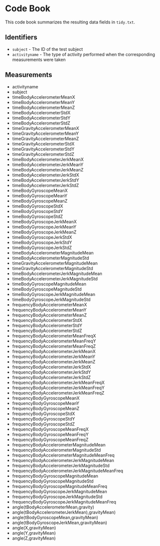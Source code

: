 # Code Book

This code book summarizes the resulting data fields in `tidy.txt`.

## Identifiers

* `subject` - The ID of the test subject
* `activityname` - The type of activity performed when the corresponding measurements were taken



## Measurements

*  activityname
*  subject
*  timeBodyAccelerometerMeanX
*  timeBodyAccelerometerMeanY
*  timeBodyAccelerometerMeanZ
*  timeBodyAccelerometerStdX
*  timeBodyAccelerometerStdY
*  timeBodyAccelerometerStdZ
*  timeGravityAccelerometerMeanX
*  timeGravityAccelerometerMeanY
*  timeGravityAccelerometerMeanZ
*  timeGravityAccelerometerStdX
*  timeGravityAccelerometerStdY
*  timeGravityAccelerometerStdZ
*  timeBodyAccelerometerJerkMeanX
*  timeBodyAccelerometerJerkMeanY
*  timeBodyAccelerometerJerkMeanZ
*  timeBodyAccelerometerJerkStdX
*  timeBodyAccelerometerJerkStdY
*  timeBodyAccelerometerJerkStdZ
*  timeBodyGyroscopeMeanX
*  timeBodyGyroscopeMeanY
*  timeBodyGyroscopeMeanZ
*  timeBodyGyroscopeStdX
*  timeBodyGyroscopeStdY
*  timeBodyGyroscopeStdZ
*  timeBodyGyroscopeJerkMeanX
*  timeBodyGyroscopeJerkMeanY
*  timeBodyGyroscopeJerkMeanZ
*  timeBodyGyroscopeJerkStdX
*  timeBodyGyroscopeJerkStdY
*  timeBodyGyroscopeJerkStdZ
*  timeBodyAccelerometerMagnitudeMean
*  timeBodyAccelerometerMagnitudeStd
*  timeGravityAccelerometerMagnitudeMean
*  timeGravityAccelerometerMagnitudeStd
*  timeBodyAccelerometerJerkMagnitudeMean
*  timeBodyAccelerometerJerkMagnitudeStd
*  timeBodyGyroscopeMagnitudeMean
*  timeBodyGyroscopeMagnitudeStd
*  timeBodyGyroscopeJerkMagnitudeMean
*  timeBodyGyroscopeJerkMagnitudeStd
*  frequencyBodyAccelerometerMeanX
*  frequencyBodyAccelerometerMeanY
*  frequencyBodyAccelerometerMeanZ
*  frequencyBodyAccelerometerStdX
*  frequencyBodyAccelerometerStdY
*  frequencyBodyAccelerometerStdZ
*  frequencyBodyAccelerometerMeanFreqX
*  frequencyBodyAccelerometerMeanFreqY
*  frequencyBodyAccelerometerMeanFreqZ
*  frequencyBodyAccelerometerJerkMeanX
*  frequencyBodyAccelerometerJerkMeanY
*  frequencyBodyAccelerometerJerkMeanZ
*  frequencyBodyAccelerometerJerkStdX
*  frequencyBodyAccelerometerJerkStdY
*  frequencyBodyAccelerometerJerkStdZ
*  frequencyBodyAccelerometerJerkMeanFreqX
*  frequencyBodyAccelerometerJerkMeanFreqY
*  frequencyBodyAccelerometerJerkMeanFreqZ
*  frequencyBodyGyroscopeMeanX
*  frequencyBodyGyroscopeMeanY
*  frequencyBodyGyroscopeMeanZ
*  frequencyBodyGyroscopeStdX
*  frequencyBodyGyroscopeStdY
*  frequencyBodyGyroscopeStdZ
*  frequencyBodyGyroscopeMeanFreqX
*  frequencyBodyGyroscopeMeanFreqY
*  frequencyBodyGyroscopeMeanFreqZ
*  frequencyBodyAccelerometerMagnitudeMean
*  frequencyBodyAccelerometerMagnitudeStd
*  frequencyBodyAccelerometerMagnitudeMeanFreq
*  frequencyBodyAccelerometerJerkMagnitudeMean
*  frequencyBodyAccelerometerJerkMagnitudeStd
*  frequencyBodyAccelerometerJerkMagnitudeMeanFreq
*  frequencyBodyGyroscopeMagnitudeMean
*  frequencyBodyGyroscopeMagnitudeStd
*  frequencyBodyGyroscopeMagnitudeMeanFreq
*  frequencyBodyGyroscopeJerkMagnitudeMean
*  frequencyBodyGyroscopeJerkMagnitudeStd
*  frequencyBodyGyroscopeJerkMagnitudeMeanFreq
*  angle(tBodyAccelerometerMean,gravity)
*  angle(tBodyAccelerometerJerkMean),gravityMean)
*  angle(tBodyGyroscopeMean,gravityMean)
*  angle(tBodyGyroscopeJerkMean,gravityMean)
*  angle(X,gravityMean)
*  angle(Y,gravityMean)
*  angle(Z,gravityMean)

